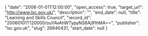 {
  "date": "2006-01-01T12:00:00", 
  "open_access": true, 
  "target_url": "http://www.lsc.gov.uk/", 
  "description": "", 
  "end_date": null, 
  "title": "Learning and Skills Council", 
  "record_id": "20060101T120000/ouYAvAhWTypyNS6Aj91hMA==", 
  "publisher": "lsc.gov.uk", 
  "slug": 26640431, 
  "start_date": null
}

